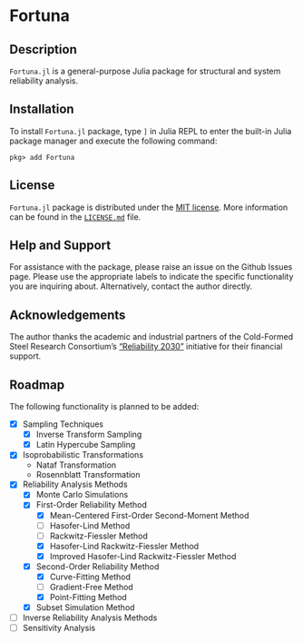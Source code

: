 # Fortuna

## Description

`Fortuna.jl` is a general-purpose Julia package for structural and system reliability analysis.

## Installation

To install `Fortuna.jl` package, type `]` in Julia REPL to enter the built-in Julia package manager and execute the following command:

```
pkg> add Fortuna
```

## License

`Fortuna.jl` package is distributed under the [MIT license](https://en.wikipedia.org/wiki/MIT_License). More information can be found in the [`LICENSE.md`](https://github.com/AkchurinDA/Fortuna.jl/blob/main/LICENSE.md) file.

## Help and Support

For assistance with the package, please raise an issue on the Github Issues page. Please use the appropriate labels to indicate the specific functionality you are inquiring about. Alternatively, contact the author directly.

## Acknowledgements

The author thanks the academic and industrial partners of the Cold-Formed Steel Research Consortium’s [“Reliability 2030”](https://cfsrc.org/2023/01/01/reliability-2030-design-of-steel-as-a-system/) initiative for their financial support.

## Roadmap

The following functionality is planned to be added:
- ☒ Sampling Techniques
    - ☒ Inverse Transform Sampling
    - ☒ Latin Hypercube Sampling
- ☒ Isoprobabilistic Transformations
    - Nataf Transformation
    - Rosennblatt Transformation
- ☒ Reliability Analysis Methods
    - ☒ Monte Carlo Simulations
    - ☒ First-Order Reliability Method
        - ☒ Mean-Centered First-Order Second-Moment Method
        - ☐ Hasofer-Lind Method
        - ☐ Rackwitz-Fiessler Method
        - ☒ Hasofer-Lind Rackwitz-Fiessler Method
        - ☒ Improved Hasofer-Lind Rackwitz-Fiessler Method
    - ☒ Second-Order Reliability Method
        - ☒ Curve-Fitting Method
        - ☐ Gradient-Free Method
        - ☒ Point-Fitting Method
    - ☒ Subset Simulation Method
- ☐ Inverse Reliability Analysis Methods
- ☐ Sensitivity Analysis